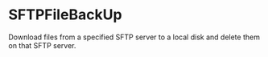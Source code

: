 # SFTPFileBackUp
Download files from a specified SFTP server to a local disk and delete them on that SFTP server. 
